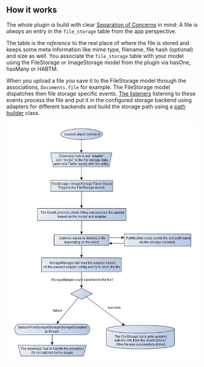 How it works
------------

The whole plugin is build with clear [Separation of Concerns](https://en.wikipedia.org/wiki/Separation_of_concerns) in mind: A file is *always* an entry in the `file_storage` table from the app perspective.

The table is the *reference* to the real place of where the file is stored and keeps some meta information like mime type, filename, file hash (optional) and size as well. You associate the `file_storage` table with your model using the FileStorage or ImageStorage model from the plugin via hasOne, hasMany or HABTM.

When you upload a file you save it to the FileStorage model through the associations, `Documents.file` for example. The FileStorage model dispatches then file storage specific events. [The listeners](../../src/Storage/Listener) listening to these events process the file and put it in the configured storage backend using adapters for different backends and build the storage path using a [path builder](Path-Builders.md) class.

![File Storage abstract flowchart](./images/file-storage-flowchart.jpg)
